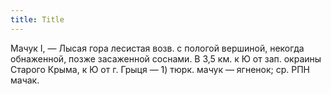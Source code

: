 ```yaml
---
title: Title
---
```


Мачук I, — Лысая гора лесистая возв. с пологой вершиной, некогда обнаженной,
позже засаженной соснами. В 3,5 км. к Ю от зап. окраины Старого Крыма, к Ю от г.
Грыця — 1) тюрк. мачук — ягненок; ср. РПН мачак.
